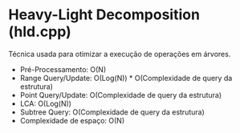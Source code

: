 # Heavy-Light Decomposition (hld.cpp)

Técnica usada para otimizar a execução de operações em árvores.

- Pré-Processamento: O(N)
- Range Query/Update: O(Log(N)) * O(Complexidade de query da estrutura)
- Point Query/Update: O(Complexidade de query da estrutura)
- LCA: O(Log(N))
- Subtree Query: O(Complexidade de query da estrutura)
- Complexidade de espaço: O(N)

